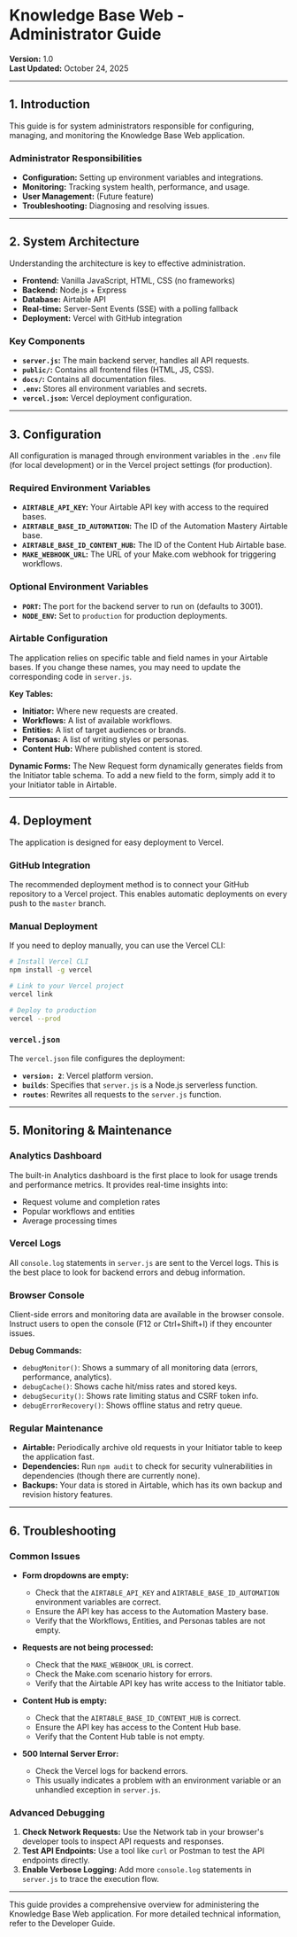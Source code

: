 # Knowledge Base Web - Administrator Guide

**Version:** 1.0  
**Last Updated:** October 24, 2025

---

## 1. Introduction

This guide is for system administrators responsible for configuring, managing, and monitoring the Knowledge Base Web application.

### Administrator Responsibilities

- **Configuration:** Setting up environment variables and integrations.
- **Monitoring:** Tracking system health, performance, and usage.
- **User Management:** (Future feature)
- **Troubleshooting:** Diagnosing and resolving issues.

---

## 2. System Architecture

Understanding the architecture is key to effective administration.

- **Frontend:** Vanilla JavaScript, HTML, CSS (no frameworks)
- **Backend:** Node.js + Express
- **Database:** Airtable API
- **Real-time:** Server-Sent Events (SSE) with a polling fallback
- **Deployment:** Vercel with GitHub integration

### Key Components

- **`server.js`:** The main backend server, handles all API requests.
- **`public/`:** Contains all frontend files (HTML, JS, CSS).
- **`docs/`:** Contains all documentation files.
- **`.env`:** Stores all environment variables and secrets.
- **`vercel.json`:** Vercel deployment configuration.

---

## 3. Configuration

All configuration is managed through environment variables in the `.env` file (for local development) or in the Vercel project settings (for production).

### Required Environment Variables

- **`AIRTABLE_API_KEY`:** Your Airtable API key with access to the required bases.
- **`AIRTABLE_BASE_ID_AUTOMATION`:** The ID of the Automation Mastery Airtable base.
- **`AIRTABLE_BASE_ID_CONTENT_HUB`:** The ID of the Content Hub Airtable base.
- **`MAKE_WEBHOOK_URL`:** The URL of your Make.com webhook for triggering workflows.

### Optional Environment Variables

- **`PORT`:** The port for the backend server to run on (defaults to 3001).
- **`NODE_ENV`:** Set to `production` for production deployments.

### Airtable Configuration

The application relies on specific table and field names in your Airtable bases. If you change these names, you may need to update the corresponding code in `server.js`.

**Key Tables:**
- **Initiator:** Where new requests are created.
- **Workflows:** A list of available workflows.
- **Entities:** A list of target audiences or brands.
- **Personas:** A list of writing styles or personas.
- **Content Hub:** Where published content is stored.

**Dynamic Forms:** The New Request form dynamically generates fields from the Initiator table schema. To add a new field to the form, simply add it to your Initiator table in Airtable.

---

## 4. Deployment

The application is designed for easy deployment to Vercel.

### GitHub Integration

The recommended deployment method is to connect your GitHub repository to a Vercel project. This enables automatic deployments on every push to the `master` branch.

### Manual Deployment

If you need to deploy manually, you can use the Vercel CLI:

```bash
# Install Vercel CLI
npm install -g vercel

# Link to your Vercel project
vercel link

# Deploy to production
vercel --prod
```

### `vercel.json`

The `vercel.json` file configures the deployment:

- **`version: 2`**: Vercel platform version.
- **`builds`**: Specifies that `server.js` is a Node.js serverless function.
- **`routes`**: Rewrites all requests to the `server.js` function.

---

## 5. Monitoring & Maintenance

### Analytics Dashboard

The built-in Analytics dashboard is the first place to look for usage trends and performance metrics. It provides real-time insights into:

- Request volume and completion rates
- Popular workflows and entities
- Average processing times

### Vercel Logs

All `console.log` statements in `server.js` are sent to the Vercel logs. This is the best place to look for backend errors and debug information.

### Browser Console

Client-side errors and monitoring data are available in the browser console. Instruct users to open the console (F12 or Ctrl+Shift+I) if they encounter issues.

**Debug Commands:**

- `debugMonitor()`: Shows a summary of all monitoring data (errors, performance, analytics).
- `debugCache()`: Shows cache hit/miss rates and stored keys.
- `debugSecurity()`: Shows rate limiting status and CSRF token info.
- `debugErrorRecovery()`: Shows offline status and retry queue.

### Regular Maintenance

- **Airtable:** Periodically archive old requests in your Initiator table to keep the application fast.
- **Dependencies:** Run `npm audit` to check for security vulnerabilities in dependencies (though there are currently none).
- **Backups:** Your data is stored in Airtable, which has its own backup and revision history features.

---

## 6. Troubleshooting

### Common Issues

- **Form dropdowns are empty:**
  - Check that the `AIRTABLE_API_KEY` and `AIRTABLE_BASE_ID_AUTOMATION` environment variables are correct.
  - Ensure the API key has access to the Automation Mastery base.
  - Verify that the Workflows, Entities, and Personas tables are not empty.

- **Requests are not being processed:**
  - Check that the `MAKE_WEBHOOK_URL` is correct.
  - Check the Make.com scenario history for errors.
  - Verify that the Airtable API key has write access to the Initiator table.

- **Content Hub is empty:**
  - Check that the `AIRTABLE_BASE_ID_CONTENT_HUB` is correct.
  - Ensure the API key has access to the Content Hub base.
  - Verify that the Content Hub table is not empty.

- **500 Internal Server Error:**
  - Check the Vercel logs for backend errors.
  - This usually indicates a problem with an environment variable or an unhandled exception in `server.js`.

### Advanced Debugging

1. **Check Network Requests:** Use the Network tab in your browser's developer tools to inspect API requests and responses.
2. **Test API Endpoints:** Use a tool like `curl` or Postman to test the API endpoints directly.
3. **Enable Verbose Logging:** Add more `console.log` statements in `server.js` to trace the execution flow.

---

This guide provides a comprehensive overview for administering the Knowledge Base Web application. For more detailed technical information, refer to the Developer Guide.

